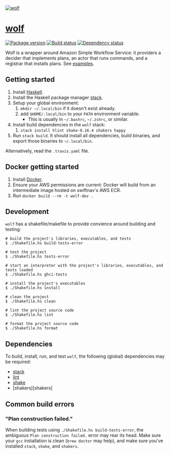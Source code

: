 [![wolf][wolf-img]][wolf]

# [wolf][wolf]

[![Package version][hackage-img]][hackage]
[![Build status][travis-img]][travis]
[![Dependency status][deps-img]][deps]

Wolf is a wrapper around Amazon Simple Workflow Service: it providers a decider
that implements plans, an actor that runs commands, and a registrar that
installs plans. See [examples](examples).

## Getting started
1. Install [Haskell](haskell).
2. Install the Haskell package manager [stack](stack).
3. Setup your global environment:
    1. `mkdir ~/.local/bin` if it doesn't exist already.
    2. add `$HOME/.local/bin` to your `PATH` environment variable.
        - This is usually in `~/.bashrc`, `~/.zshrc`, or similar.
4. Install build dependencies in the `wolf` stack:
    1. `stack install hlint shake-0.16.4 shakers happy`
5. Run `stack build`. It should install all dependencies, build binaries, and
   export those binaries to `~/.local/bin`.

Alternatively, read the `.travis.yaml` file.

## Docker getting started
1. Install [Docker](docker).
2. Ensure your AWS permissions are current: Docker will build from an
   intermediate image hosted on swiftnav's AWS ECR.
3. Run `docker build --rm -t wolf-dev .`

## Development

`wolf` has a shakefile/makefile to provide convience around building and testing:

    # build the project's libraries, executables, and tests
    $ ./Shakefile.hs build-tests-error
    
    # test the project
    $ ./Shakefile.hs tests-error
    
    # start an interpreter with the project's libraries, executables, and tests loaded
    $ ./Shakefile.hs ghci-tests
    
    # install the project's executables
    $ ./Shakefile.hs install
    
    # clean the project
    $ ./Shakefile.hs clean
    
    # lint the project source code
    $ ./Shakefile.hs lint
    
    # format the project source code
    $ ./Shakefile.hs format


## Dependencies

To build, install, run, and test `wolf`, the following (global) dependencies may
be required:

+ [stack][stack]
+ [lint][lint]
+ [shake][shake]
+ [shakers][shakers]

## Common build errors

### "Plan construction failed."
When building tests using `./Shakefile.hs build-tests-error`, the ambiguous
`Plan construction failed.` error may rear its head. Make sure your `gcc`
installation is clean (`brew doctor` may help), and make sure you've installed
`stack`, `shake`, and `shakers`.

[haskell]:     https://www.haskell.org/platform/
[wolf]:        https://github.com/swift-nav/wolf
[wolf-img]:    https://cloud.githubusercontent.com/assets/60851/8178609/a077a326-13c4-11e5-9d54-3e417fc6dd6c.jpg
[hackage]:     https://hackage.haskell.org/package/wolf
[hackage-img]: https://img.shields.io/hackage/v/wolf.svg?style=flat
[travis]:      https://travis-ci.org/swift-nav/wolf
[travis-img]:  https://img.shields.io/travis/swift-nav/wolf/master.svg?style=flat
[deps]:        http://packdeps.haskellers.com/feed?needle=wolf
[deps-img]:    https://img.shields.io/hackage-deps/v/wolf.svg?style=flat
[stack]:       https://docs.haskellstack.org/en/stable/README/#how-to-install
[lint]:        https://hackage.haskell.org/package/hlint
[stylish]:     https://hackage.haskell.org/package/stylish-haskell
[shake]:       https://shakebuild.com/
[docker]:      https://www.docker.com/get-started
